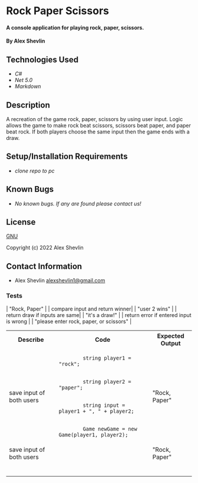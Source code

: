 # Rock Paper Scissors

#### A console application for playing rock, paper, scissors.

#### By Alex Shevlin

## Technologies Used

* _C#_
* _Net 5.0_
* _Markdown_

## Description

A recreation of the game rock, paper, scissors by using user input. Logic allows the game to make rock beat scissors, scissors beat paper, and paper beat rock. If both players choose the same input then the game ends with a draw.

## Setup/Installation Requirements

* _clone repo to pc_

## Known Bugs

* _No known bugs. If any are found please contact us!_

## License

[GNU](/LICENSE-GNU)

Copyright (c) 2022 Alex Shevlin

## Contact Information

* Alex Shevlin <alexshevlin1@gmail.com>

### **Tests**

<table>
  <tr>
    <th>Describe</th>
    <th>Code</th>
    <th>Expected Output</th>
  </tr>
  <tr>
    <td>save input of both users</td>
    <td>
      <code lang="C#"> 
        string player1 = "rock";
        <br>
        string player2 = "paper";
        <br>
        string input = player1 + ", " + player2;
        <br>
        Game newGame = new Game(player1, player2);
      </code>
    </td>
    <td>
    "Rock, Paper"
    </td>
  </tr>
  <tr>
    <td>save input of both users</td>
    <td>
      <code>
      </code>
    </td>
    <td>"Rock, Paper"</td>
  </tr>
    <tr>
    <td></td>
    <td>
      <code>
      </code>
    </td>
    <td></td>
  </tr>

  | "Rock, Paper" |
| compare input and return winner| | "user 2 wins" |
| return draw if inputs are same| | "it's a draw!" |
| return error if entered input is wrong | | "please enter rock, paper, or scissors" |
